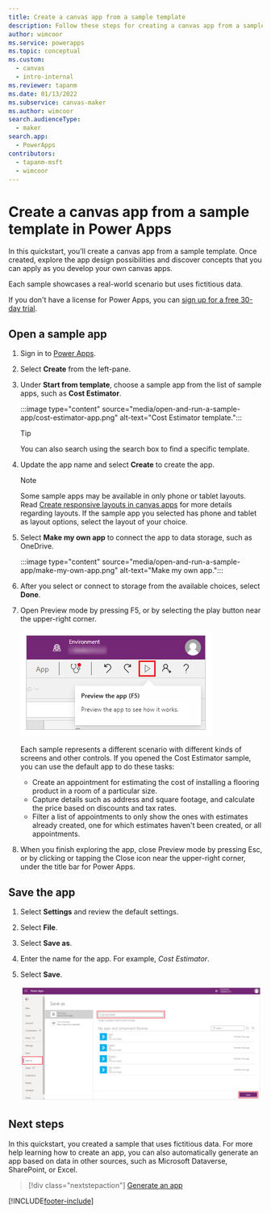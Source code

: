 ```yaml
---
title: Create a canvas app from a sample template
description: Follow these steps for creating a canvas app from a sample in Power Apps. Explore design possibilities and learn concepts for developing your own apps.
author: wimcoor
ms.service: powerapps
ms.topic: conceptual
ms.custom: 
  - canvas
  - intro-internal
ms.reviewer: tapanm
ms.date: 01/13/2022
ms.subservice: canvas-maker
ms.author: wimcoor
search.audienceType: 
  - maker
search.app: 
  - PowerApps
contributors:
  - tapanm-msft
  - wimcoor
---
```

# Create a canvas app from a sample template in Power Apps

In this quickstart, you'll create a canvas app from a sample template. Once created, explore the app design possibilities and discover concepts that you can apply as you develop your own canvas apps.

Each sample showcases a real-world scenario but uses fictitious data. 

If you don't have a license for Power Apps, you can [sign up for a free 30-day trial](../signup-for-powerapps.md).

## Open a sample app

1. Sign in to [Power Apps](https://make.powerapps.com?utm_source=padocs&utm_medium=linkinadoc&utm_campaign=referralsfromdoc).

1. Select **Create** from the left-pane.

1. Under **Start from template**, choose a sample app from the list of sample apps, such as **Cost Estimator**.

    :::image type="content" source="media/open-and-run-a-sample-app/cost-estimator-app.png" alt-text="Cost Estimator template.":::

    > [!TIP]
    > You can also search using the search box to find a specific template.

1. Update the app name and select **Create** to create the app.

    > [!NOTE]
    > Some sample apps may be available in only phone or tablet layouts. Read [Create responsive layouts in canvas apps](create-responsive-layout.md) for more details regarding layouts. If the sample app you selected has phone and tablet as layout options, select the layout of your choice.

1. Select **Make my own app** to connect the app to data storage, such as OneDrive.

    :::image type="content" source="media/open-and-run-a-sample-app/make-my-own-app.png" alt-text="Make my own app.":::

1. After you select or connect to storage from the available choices, select **Done**.

1. Open Preview mode by pressing F5, or by selecting the play button near the upper-right corner.

	![Preview the app.](./media/open-and-run-a-sample-app/open-preview-app.png "Preview the app")

	Each sample represents a different scenario with different kinds of screens and other controls. If you opened the Cost Estimator sample, you can use the default app to do these tasks:

	- Create an appointment for estimating the cost of installing a flooring product in a room of a particular size.
	- Capture details such as address and square footage, and calculate the price based on discounts and tax rates.
	- Filter a list of appointments to only show the ones with estimates already created, one for which estimates haven't been created, or all appointments.
	
1. When you finish exploring the app, close Preview mode by pressing Esc, or by clicking or tapping the Close icon near the upper-right corner, under the title bar for Power Apps.

## Save the app

1. Select **Settings** and review the default settings.

1. Select **File**.

1. Select **Save as**.

1. Enter the name for the app. For example, *Cost Estimator*.

1. Select **Save**.

    ![Save the app with a unique name.](./media/open-and-run-a-sample-app/settings-app.png "Save the app with a unique name")

## Next steps

In this quickstart, you created a sample that uses fictitious data. For more help learning how to create an app, you can also automatically generate an app based on data in other sources, such as Microsoft Dataverse, SharePoint, or Excel.

> [!div class="nextstepaction"]
> [Generate an app](data-platform-create-app.md)


[!INCLUDE[footer-include](../../includes/footer-banner.md)]
